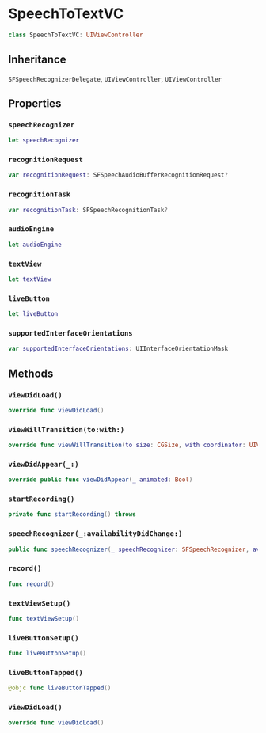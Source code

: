 # SpeechToTextVC

``` swift
class SpeechToTextVC: UIViewController
```

## Inheritance

`SFSpeechRecognizerDelegate`, `UIViewController`, `UIViewController`

## Properties

### `speechRecognizer`

``` swift
let speechRecognizer
```

### `recognitionRequest`

``` swift
var recognitionRequest: SFSpeechAudioBufferRecognitionRequest?
```

### `recognitionTask`

``` swift
var recognitionTask: SFSpeechRecognitionTask?
```

### `audioEngine`

``` swift
let audioEngine
```

### `textView`

``` swift
let textView
```

### `liveButton`

``` swift
let liveButton
```

### `supportedInterfaceOrientations`

``` swift
var supportedInterfaceOrientations: UIInterfaceOrientationMask
```

## Methods

### `viewDidLoad()`

``` swift
override func viewDidLoad()
```

### `viewWillTransition(to:with:)`

``` swift
override func viewWillTransition(to size: CGSize, with coordinator: UIViewControllerTransitionCoordinator)
```

### `viewDidAppear(_:)`

``` swift
override public func viewDidAppear(_ animated: Bool)
```

### `startRecording()`

``` swift
private func startRecording() throws
```

### `speechRecognizer(_:availabilityDidChange:)`

``` swift
public func speechRecognizer(_ speechRecognizer: SFSpeechRecognizer, availabilityDidChange available: Bool)
```

### `record()`

``` swift
func record()
```

### `textViewSetup()`

``` swift
func textViewSetup()
```

### `liveButtonSetup()`

``` swift
func liveButtonSetup()
```

### `liveButtonTapped()`

``` swift
@objc func liveButtonTapped()
```

### `viewDidLoad()`

``` swift
override func viewDidLoad()
```
